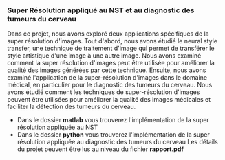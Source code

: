 ### Super Résolution appliqué au NST et au diagnostic des tumeurs du cerveau
Dans ce projet, nous avons exploré deux applications spécifiques de la super résolution d'images. Tout d'abord, nous avons étudié le neural style transfer, une 
technique de traitement d'image qui permet de transférer le style artistique  d'une image à une autre image. Nous avons examiné comment la super résolution d'images peut être utilisée pour améliorer la qualité des images générées par cette technique. 
Ensuite, nous avons examiné l'application de la super-résolution d'images dans le  domaine médical, en particulier pour le diagnostic des tumeurs du cerveau. Nous avons étudié comment les techniques de super-résolution d'images peuvent être utilisées pour améliorer la qualité des images médicales et faciliter la détection 
des tumeurs du cerveau.
- Dans le dossier **matlab** vous trouverez l'implémentation de la super résolution appliquée au NST
- Dans le dossier **python** vous trouverez l'implémentation de la super résolution appliquée au diagnostic des tumeurs du cerveau
Les détails du projet peuvent être lus au niveau du fichier **rapport.pdf**